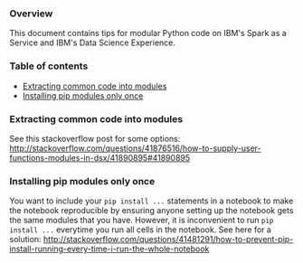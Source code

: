 ### Overview

This document contains tips for modular Python code on IBM's Spark as a Service and IBM's Data Science Experience.

### Table of contents

- [Extracting common code into modules](#Extracting-common-code-into-modules)
- [Installing pip modules only once](#Installing-pip-modules-only-once)


### Extracting common code into modules

See this stackoverflow post for some options: http://stackoverflow.com/questions/41876516/how-to-supply-user-functions-modules-in-dsx/41890895#41890895

### Installing pip modules only once

You want to include your `pip install ...` statements in a notebook to make the notebook reproducible by ensuring anyone setting up the notebook gets the same modules that you have.  However, it is inconvenient to run `pip install ...` everytime you run all cells in the notebook.  See here for a solution: http://stackoverflow.com/questions/41481291/how-to-prevent-pip-install-running-every-time-i-run-the-whole-notebook
